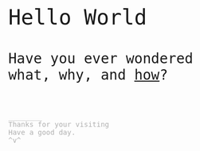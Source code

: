 <p style="font-family: monospace;font-size:3em">Hello World</p>
<p style="font-family: monospace;font-size:2em">Have you ever wondered<br>what, why, and <a href="007.html">how</a>?</p>
<br>
<p style="font-family: monospace;font-size:1em,text-decoration:none;color: rgba(0,0,0,0.3)">________<br> Thanks for your visiting <br> Have a good day.<br> ^v^ </p>
